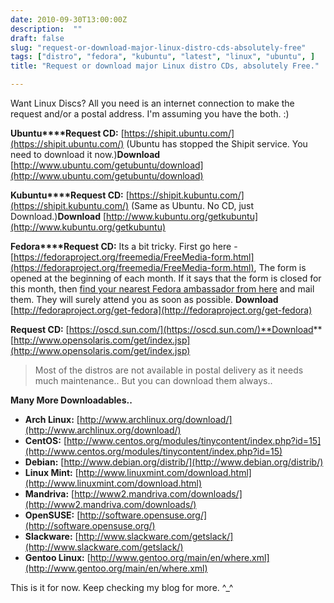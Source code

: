 ```yaml
---
date: 2010-09-30T13:00:00Z
description:  ""
draft: false
slug: "request-or-download-major-linux-distro-cds-absolutely-free"
tags: ["distro", "fedora", "kubuntu", "latest", "linux", "ubuntu", ]
title: "Request or download major Linux distro CDs, absolutely Free."

---
```



Want Linux Discs? All you need is an internet connection to make the request and/or a postal address. I'm assuming you have the both. :)

**Ubuntu****Request CD:** [https://shipit.ubuntu.com/](https://shipit.ubuntu.com/) (Ubuntu has stopped the Shipit service. You need to download it now.)**Download** [http://www.ubuntu.com/getubuntu/download](http://www.ubuntu.com/getubuntu/download)

**Kubuntu****Request CD:** [https://shipit.kubuntu.com/](https://shipit.kubuntu.com/) (Same as Ubuntu. No CD, just Download.)**Download** [http://www.kubuntu.org/getkubuntu](http://www.kubuntu.org/getkubuntu)

**Fedora****Request CD:** Its a bit tricky. First go here - [https://fedoraproject.org/freemedia/FreeMedia-form.html](https://fedoraproject.org/freemedia/FreeMedia-form.html), The form is opened at the beginning of each month. If it says that the form is closed for this month, then [find your nearest Fedora ambassador from here](http://fedoraproject.org/wiki/Ambassadors/CountryList) and mail them. They will surely attend you as soon as possible. **Download** [http://fedoraproject.org/get-fedora](http://fedoraproject.org/get-fedora)

**Request CD:** [https://oscd.sun.com/](https://oscd.sun.com/)**Download** [http://www.opensolaris.com/get/index.jsp](http://www.opensolaris.com/get/index.jsp)

> Most of the distros are not available in postal delivery as it needs much maintenance.. But you can download them always..

**Many More Downloadables..**

* **Arch Linux:** [http://www.archlinux.org/download/](http://www.archlinux.org/download/)
* **CentOS:** [http://www.centos.org/modules/tinycontent/index.php?id=15](http://www.centos.org/modules/tinycontent/index.php?id=15)
* **Debian:** [http://www.debian.org/distrib/](http://www.debian.org/distrib/)
* **Linux Mint:** [http://www.linuxmint.com/download.html](http://www.linuxmint.com/download.html)
* **Mandriva:** [http://www2.mandriva.com/downloads/](http://www2.mandriva.com/downloads/)
* **OpenSUSE:** [http://software.opensuse.org/](http://software.opensuse.org/)
* **Slackware:** [http://www.slackware.com/getslack/](http://www.slackware.com/getslack/)
* **Gentoo Linux:** [http://www.gentoo.org/main/en/where.xml](http://www.gentoo.org/main/en/where.xml)

This is it for now. Keep checking my blog for more. ^_^

